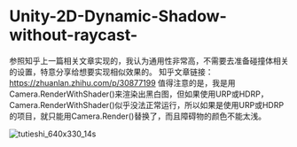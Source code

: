 # Unity-2D-Dynamic-Shadow-without-raycast-
参照知乎上一篇相关文章实现的，我认为通用性非常高，不需要去准备碰撞体相关的设置，特意分享给想要实现相似效果的。
知乎文章链接：https://zhuanlan.zhihu.com/p/30877199
值得注意的是，我是用Camera.RenderWithShader()来渲染出黑白图，但如果使用URP或HDRP，Camera.RenderWithShader()似乎没法正常运行，所以如果是使用URP或HDRP的项目，就只能用Camera.Render()替换了，而且障碍物的颜色不能太浅。

![tutieshi_640x330_14s](https://user-images.githubusercontent.com/49035490/188050291-3c273d01-0bb1-496b-8150-8029f72f5341.gif)
